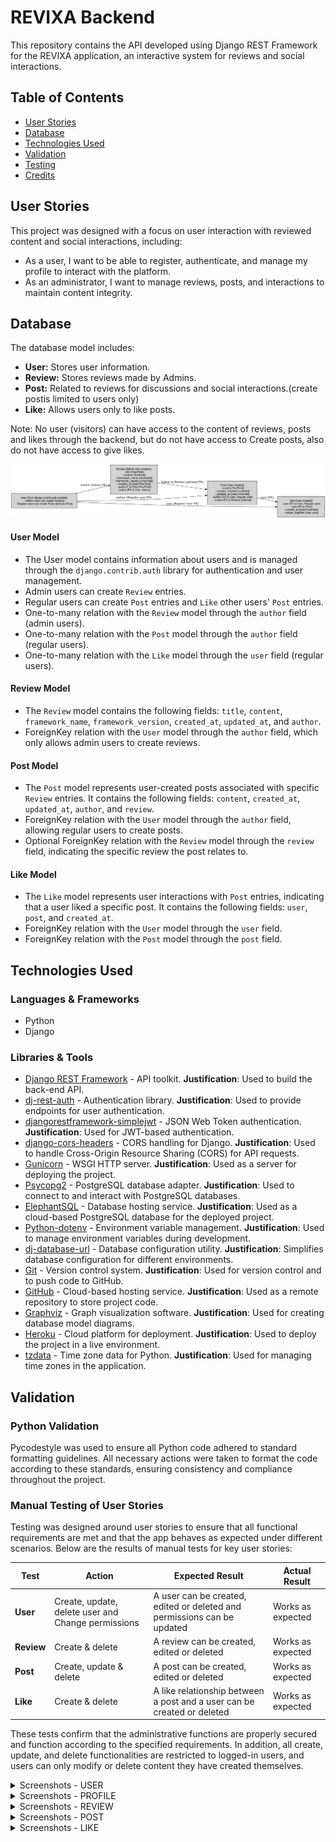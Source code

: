 # REVIXA Backend

This repository contains the API developed using Django REST Framework for the REVIXA application, an interactive system for reviews and social interactions.

## Table of Contents
  - [User Stories](#user-stories)
  - [Database](#database)
  - [Technologies Used](#technologies-used)
  - [Validation](#validation)
  - [Testing](#testing)
  - [Credits](#credits)

## User Stories

This project was designed with a focus on user interaction with reviewed content and social interactions, including:
- As a user, I want to be able to register, authenticate, and manage my profile to interact with the platform.
- As an administrator, I want to manage reviews, posts, and interactions to maintain content integrity.

## Database

The database model includes:
- **User:** Stores user information.
- **Review:** Stores reviews made by Admins.
- **Post:** Related to reviews for discussions and social interactions.(create postis limited to users only)
- **Like:** Allows users only to like posts.

Note: No user (visitors) can have access to the content of reviews, posts and likes through the backend, but do not have access to Create posts, also do not have access to give likes.


![Database Model](docs/drf_models_revixa.png)

#### User Model

- The User model contains information about users and is managed through the `django.contrib.auth` library for authentication and user management.
- Admin users can create `Review` entries.
- Regular users can create `Post` entries and `Like` other users' `Post` entries.
- One-to-many relation with the `Review` model through the `author` field (admin users).
- One-to-many relation with the `Post` model through the `author` field (regular users).
- One-to-many relation with the `Like` model through the `user` field (regular users).

#### Review Model

- The `Review` model contains the following fields: `title`, `content`, `framework_name`, `framework_version`, `created_at`, `updated_at`, and `author`.
- ForeignKey relation with the `User` model through the `author` field, which only allows admin users to create reviews.

#### Post Model

- The `Post` model represents user-created posts associated with specific `Review` entries. It contains the following fields: `content`, `created_at`, `updated_at`, `author`, and `review`.
- ForeignKey relation with the `User` model through the `author` field, allowing regular users to create posts.
- Optional ForeignKey relation with the `Review` model through the `review` field, indicating the specific review the post relates to.

#### Like Model

- The `Like` model represents user interactions with `Post` entries, indicating that a user liked a specific post. It contains the following fields: `user`, `post`, and `created_at`.
- ForeignKey relation with the `User` model through the `user` field.
- ForeignKey relation with the `Post` model through the `post` field.

## Technologies Used

### Languages & Frameworks

- Python
- Django

### Libraries & Tools

- [Django REST Framework](https://www.django-rest-framework.org/) - API toolkit. **Justification**: Used to build the back-end API.
- [dj-rest-auth](https://dj-rest-auth.readthedocs.io/en/latest/) - Authentication library. **Justification**: Used to provide endpoints for user authentication.
- [djangorestframework-simplejwt](https://django-rest-framework-simplejwt.readthedocs.io/en/latest/) - JSON Web Token authentication. **Justification**: Used for JWT-based authentication.
- [django-cors-headers](https://pypi.org/project/django-cors-headers/) - CORS handling for Django. **Justification**: Used to handle Cross-Origin Resource Sharing (CORS) for API requests.
- [Gunicorn](https://gunicorn.org/) - WSGI HTTP server. **Justification**: Used as a server for deploying the project.
- [Psycopg2](https://www.psycopg.org/docs/) - PostgreSQL database adapter. **Justification**: Used to connect to and interact with PostgreSQL databases.
- [ElephantSQL](https://www.elephantsql.com/) - Database hosting service. **Justification**: Used as a cloud-based PostgreSQL database for the deployed project.
- [Python-dotenv](https://pypi.org/project/python-dotenv/) - Environment variable management. **Justification**: Used to manage environment variables during development.
- [dj-database-url](https://pypi.org/project/dj-database-url/) - Database configuration utility. **Justification**: Simplifies database configuration for different environments.
- [Git](https://git-scm.com/) - Version control system. **Justification**: Used for version control and to push code to GitHub.
- [GitHub](https://github.com/) - Cloud-based hosting service. **Justification**: Used as a remote repository to store project code.
- [Graphviz](https://graphviz.org/) - Graph visualization software. **Justification**: Used for creating database model diagrams.
- [Heroku](https://www.heroku.com/) - Cloud platform for deployment. **Justification**: Used to deploy the project in a live environment.
- [tzdata](https://pypi.org/project/tzdata/) - Time zone data for Python. **Justification**: Used for managing time zones in the application.

## Validation

### Python Validation

Pycodestyle was used to ensure all Python code adhered to standard formatting guidelines. All necessary actions were taken to format the code according to these standards, ensuring consistency and compliance throughout the project.

### Manual Testing of User Stories

Testing was designed around user stories to ensure that all functional requirements are met and that the app behaves as expected under different scenarios. Below are the results of manual tests for key user stories:

**Test** | **Action** | **Expected Result** | **Actual Result**
-------- | ------------------- | ------------------- | -----------------
**User** | Create, update, delete user and Change permissions | A user can be created, edited or deleted and permissions can be updated | Works as expected
**Review** | Create & delete | A review can be created, edited or deleted | Works as expected
**Post** | Create, update & delete | A post can be created, edited or deleted | Works as expected
**Like** | Create & delete | A like relationship between a post and a user can be created or deleted | Works as expected

These tests confirm that the administrative functions are properly secured and function according to the specified requirements. In addition, all create, update, and delete functionalities are restricted to logged-in users, and users can only modify or delete content they have created themselves.

<details><summary>Screenshots - USER</summary>
    <details><summary>Create user</summary>
    <img src="docs\manual_test\user_test_1.jpg">
    <br>
    <img src="docs\manual_test\user_test_2.jpg">
    <br>
    <img src="docs\manual_test\user_test_3.jpg">
    <br>
    </details>
</details>

<details><summary>Screenshots - PROFILE</summary>
    <details><summary>Update profile</summary>
    <img src="docs\manual_test\user_test_4.jpg">
    <br>
    <img src="docs\manual_test\user_test_5.jpg">
    <br>
    <img src="docs\manual_test\user_test_6.jpg">
    <br>
    <img src="docs\manual_test\user_test_8.jpg">
    </details>
    <details><summary>Delete profile</summary>
    <img src="docs\manual_test\user_test_7.jpg">
    <br>
    <img src="docs\manual_test\user_test_9.jpg">
    <br>
    <img src="docs\manual_test\user_test_10.jpg">
    <br>
    <img src="docs\manual_test\user_test_11.jpg">
    <br>
    </details>
</details>

<details><summary>Screenshots - REVIEW</summary>
    <details><summary>Create Review</summary>
    <img src="docs\manual_test\user_test_review_1.jpg">
    <br>
    <img src="docs\manual_test\user_test_review_2.jpg">
    <br>
    <img src="docs\manual_test\user_test_review_3.jpg">
    <br>
    </details>
    <details><summary>Update Review</summary>
    <img src="docs\manual_test\user_test_review_4.jpg">
    <br>
    <img src="docs\manual_test\user_test_review_5.jpg">
    <br>
    </details>
    <details><summary>Delete Review</summary>
    <img src="docs\manual_test\user_test_review_7.jpg">
    <br>
    <img src="docs\manual_test\user_test_review_8.jpg">
    <br>
    <img src="docs\manual_test\user_test_review_9.jpg">
    <br>
    </details>
</details>

<details><summary>Screenshots - POST</summary>
    <details><summary>Create Post</summary>
    <img src="docs\manual_test\user_test_posts_1.jpg">
    <br>
    <img src="docs\manual_test\user_test_posts_2.jpg">
    <br>
    <img src="docs\manual_test\user_test_posts_3.jpg">
    <br>
    <img src="docs\manual_test\user_test_posts_4.jpg">
    <br>
    </details>
    <details><summary>Update Post</summary>
    <img src="docs\manual_test\user_test_posts_8.jpg">
    <br>
    <img src="docs\manual_test\user_test_posts_9.jpg">
    <br>
    </details>
    <details><summary>Delete Post</summary>
    <img src="docs\manual_test\user_test_posts_5.jpg">
    <br>
    <img src="docs\manual_test\user_test_posts_6.jpg">
    <br>
    <img src="docs\manual_test\user_test_posts_7.jpg">
    <br>
    </details>
</details>

<details><summary>Screenshots - LIKE</summary>
    <details><summary>Create Like</summary>
    <img src="docs\manual_test\user_test_likes_1.jpg">
    <br>
    <img src="docs\manual_test\user_test_likes_2.jpg">
    <br>
    <img src="docs\manual_test\user_test_likes_3.jpg">
    <br>
    <img src="docs\manual_test\user_test_likes_4.jpg">
    <br>
    </details>
    <details><summary>Update Like</summary>
    <img src="docs\manual_test\user_test_likes_5.jpg">
    <br>
    <img src="docs\manual_test\user_test_likes_6.jpg">
    <br>
    </details>
    <details><summary>Delete Like</summary>
    <img src="docs\manual_test\user_test_likes_7.jpg">
    <br>
    <img src="docs\manual_test\user_test_likes_8.jpg">
    <br>
    <img src="docs\manual_test\user_test_likes_9.jpg">
    <br>
    </details>
</details>
